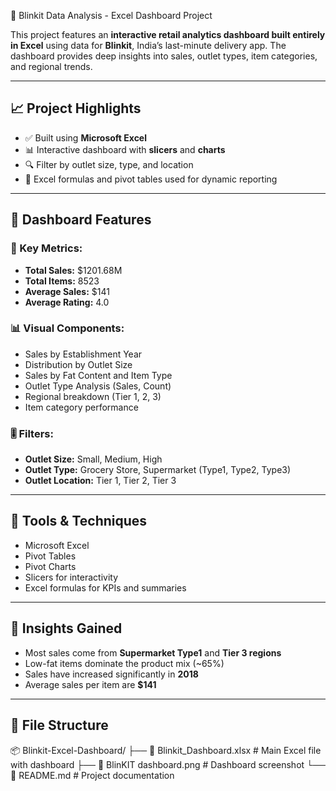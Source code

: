 🛒 Blinkit Data Analysis - Excel Dashboard Project

 

This project features an **interactive retail analytics dashboard built entirely in Excel** using data for **Blinkit**, India’s last-minute delivery app. The dashboard provides deep insights into sales, outlet types, item categories, and regional trends.

---

## 📈 Project Highlights

- ✅ Built using **Microsoft Excel**
- 📊 Interactive dashboard with **slicers** and **charts**
- 🔍 Filter by outlet size, type, and location
- 📁 Excel formulas and pivot tables used for dynamic reporting

---

## 📌 Dashboard Features

### 🎯 Key Metrics:
- **Total Sales:** $1201.68M  
- **Total Items:** 8523  
- **Average Sales:** $141  
- **Average Rating:** 4.0  

### 📊 Visual Components:
- Sales by Establishment Year  
- Distribution by Outlet Size  
- Sales by Fat Content and Item Type  
- Outlet Type Analysis (Sales, Count)  
- Regional breakdown (Tier 1, 2, 3)  
- Item category performance  

### 🎚 Filters:
- **Outlet Size:** Small, Medium, High  
- **Outlet Type:** Grocery Store, Supermarket (Type1, Type2, Type3)  
- **Outlet Location:** Tier 1, Tier 2, Tier 3  

---

## 🧰 Tools & Techniques

- Microsoft Excel  
- Pivot Tables  
- Pivot Charts  
- Slicers for interactivity  
- Excel formulas for KPIs and summaries  

---

## 🧠 Insights Gained

- Most sales come from **Supermarket Type1** and **Tier 3 regions**
- Low-fat items dominate the product mix (~65%)
- Sales have increased significantly in **2018**
- Average sales per item are **$141**

---

## 📂 File Structure

📦 Blinkit-Excel-Dashboard/
├── 📄 Blinkit_Dashboard.xlsx # Main Excel file with dashboard
├── 📸 BlinKIT dashboard.png # Dashboard screenshot
└── 📄 README.md # Project documentation
